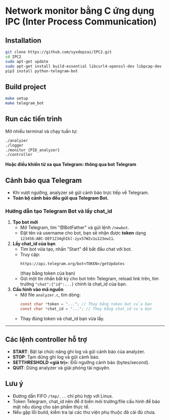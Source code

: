 # Network monitor bằng C ứng dụng IPC (Inter Process Communication)

## Installation
```bash
git clone https://github.com/syxdepzai/IPC2.git
cd IPC2
sudo apt-get update
sudo apt-get install build-essential libcurl4-openssl-dev libpcap-dev
pip3 install python-telegram-bot
```

## Build project
```bash
make setup
make telegram_bot
```

## Run các tiến trình
Mở nhiều terminal và chạy tuần tự:
```bash
./analyzer
./logger
./monitor {PID_analyzer}
./controller
```

**Hoặc điều khiển từ xa qua Telegram: thông qua bot Telegram**

## Cảnh báo qua Telegram 
- Khi vượt ngưỡng, analyzer sẽ gửi cảnh báo trực tiếp về Telegram.
- **Toàn bộ cảnh báo đều gửi qua Telegram Bot.**

### Hướng dẫn tạo Telegram Bot và lấy chat_id
1. **Tạo bot mới**
   - Mở Telegram, tìm "@BotFather" và gửi lệnh `/newbot`.
   - Đặt tên và username cho bot, bạn sẽ nhận được **token** dạng `123456:ABC-DEF1234ghIkl-zyx57W2v1u123ew11`.
2. **Lấy chat_id của bạn**
   - Tìm bot vừa tạo, nhấn "Start" để bắt đầu chat với bot.
   - Truy cập:
     ```
     https://api.telegram.org/bot<TOKEN>/getUpdates
     ```
     (thay <TOKEN> bằng token của bạn)
   - Gửi một tin nhắn bất kỳ cho bot trên Telegram, reload link trên, tìm trường `"chat":{"id":...}` chính là chat_id của bạn.
3. **Cấu hình vào mã nguồn**
   - Mở file `analyzer.c`, tìm dòng:
     ```c
     const char *token = "..."; // Thay bằng token bot của bạn
     const char *chat_id = "..."; // Thay bằng chat_id của bạn
     ```
   - Thay đúng token và chat_id bạn vừa lấy.

---

## Các lệnh controller hỗ trợ
- **START**: Bật lại chức năng ghi log và gửi cảnh báo của analyzer.
- **STOP**: Tạm dừng ghi log và gửi cảnh báo.
- **SETTHRESHOLD <giá trị>**: Đổi ngưỡng cảnh báo (bytes/second).
- **QUIT**: Dừng analyzer và giải phóng tài nguyên.

## Lưu ý
- Đường dẫn FIFO `/tmp/...` chỉ phù hợp với Linux.
- Token Telegram, chat_id nên để ở biến môi trường/file cấu hình để bảo mật nếu dùng cho sản phẩm thực tế.
- Nếu gặp lỗi build, kiểm tra lại các thư viện phụ thuộc đã cài đủ chưa.


